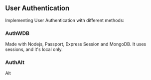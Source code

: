 ## User Authentication
Implementing User Authentication with different methods:

### AuthWDB
Made with Nodejs, Passport, Express Session and MongoDB.
It uses sessions, and it's local only.

### AuthAlt
Alt